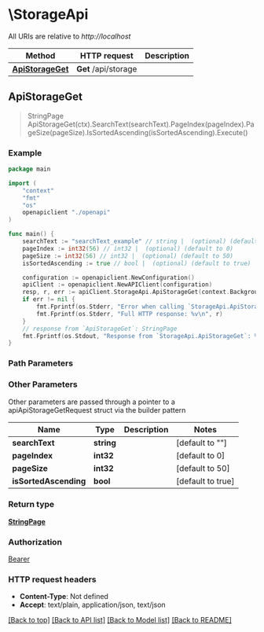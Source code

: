 # \StorageApi

All URIs are relative to *http://localhost*

Method | HTTP request | Description
------------- | ------------- | -------------
[**ApiStorageGet**](StorageApi.md#ApiStorageGet) | **Get** /api/storage | 



## ApiStorageGet

> StringPage ApiStorageGet(ctx).SearchText(searchText).PageIndex(pageIndex).PageSize(pageSize).IsSortedAscending(isSortedAscending).Execute()



### Example

```go
package main

import (
    "context"
    "fmt"
    "os"
    openapiclient "./openapi"
)

func main() {
    searchText := "searchText_example" // string |  (optional) (default to "")
    pageIndex := int32(56) // int32 |  (optional) (default to 0)
    pageSize := int32(56) // int32 |  (optional) (default to 50)
    isSortedAscending := true // bool |  (optional) (default to true)

    configuration := openapiclient.NewConfiguration()
    apiClient := openapiclient.NewAPIClient(configuration)
    resp, r, err := apiClient.StorageApi.ApiStorageGet(context.Background()).SearchText(searchText).PageIndex(pageIndex).PageSize(pageSize).IsSortedAscending(isSortedAscending).Execute()
    if err != nil {
        fmt.Fprintf(os.Stderr, "Error when calling `StorageApi.ApiStorageGet``: %v\n", err)
        fmt.Fprintf(os.Stderr, "Full HTTP response: %v\n", r)
    }
    // response from `ApiStorageGet`: StringPage
    fmt.Fprintf(os.Stdout, "Response from `StorageApi.ApiStorageGet`: %v\n", resp)
}
```

### Path Parameters



### Other Parameters

Other parameters are passed through a pointer to a apiApiStorageGetRequest struct via the builder pattern


Name | Type | Description  | Notes
------------- | ------------- | ------------- | -------------
 **searchText** | **string** |  | [default to &quot;&quot;]
 **pageIndex** | **int32** |  | [default to 0]
 **pageSize** | **int32** |  | [default to 50]
 **isSortedAscending** | **bool** |  | [default to true]

### Return type

[**StringPage**](StringPage.md)

### Authorization

[Bearer](../README.md#Bearer)

### HTTP request headers

- **Content-Type**: Not defined
- **Accept**: text/plain, application/json, text/json

[[Back to top]](#) [[Back to API list]](../README.md#documentation-for-api-endpoints)
[[Back to Model list]](../README.md#documentation-for-models)
[[Back to README]](../README.md)

